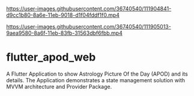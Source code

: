 

https://user-images.githubusercontent.com/36740540/111904841-d9cc1b80-8a6e-11eb-9018-d1f04fddf1f0.mp4


https://user-images.githubusercontent.com/36740540/111905013-9aea9580-8a6f-11eb-83fb-31563dbf6fbb.mp4

# flutter_apod_web

A Flutter Application to show Astrology Picture Of the Day (APOD) and its details.
The Application demonstrates a state management solution with MVVM architecture and Provider Package.


